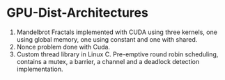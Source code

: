 # GPU-Dist-Architectures

1. Mandelbrot Fractals implemented with CUDA using three kernels, one using global memory, one using constant and one with shared.
2. Nonce problem done with Cuda.
3. Custom thread library in Linux C. Pre-emptive round robin scheduling, contains a mutex, a barrier, a channel and a deadlock detection implementation.
